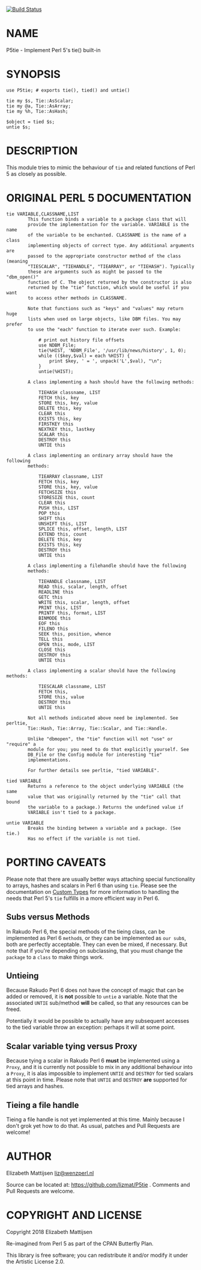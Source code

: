 [![Build Status](https://travis-ci.org/lizmat/P5tie.svg?branch=master)](https://travis-ci.org/lizmat/P5tie)

NAME
====

P5tie - Implement Perl 5's tie() built-in

SYNOPSIS
========

    use P5tie; # exports tie(), tied() and untie()

    tie my $s, Tie::AsScalar;
    tie my @a, Tie::AsArray;
    tie my %h, Tie::AsHash;

    $object = tied $s;
    untie $s;

DESCRIPTION
===========

This module tries to mimic the behaviour of `tie` and related functions of Perl 5 as closely as possible.

ORIGINAL PERL 5 DOCUMENTATION
=============================

    tie VARIABLE,CLASSNAME,LIST
            This function binds a variable to a package class that will
            provide the implementation for the variable. VARIABLE is the name
            of the variable to be enchanted. CLASSNAME is the name of a class
            implementing objects of correct type. Any additional arguments are
            passed to the appropriate constructor method of the class (meaning
            "TIESCALAR", "TIEHANDLE", "TIEARRAY", or "TIEHASH"). Typically
            these are arguments such as might be passed to the "dbm_open()"
            function of C. The object returned by the constructor is also
            returned by the "tie" function, which would be useful if you want
            to access other methods in CLASSNAME.

            Note that functions such as "keys" and "values" may return huge
            lists when used on large objects, like DBM files. You may prefer
            to use the "each" function to iterate over such. Example:

                # print out history file offsets
                use NDBM_File;
                tie(%HIST, 'NDBM_File', '/usr/lib/news/history', 1, 0);
                while (($key,$val) = each %HIST) {
                    print $key, ' = ', unpack('L',$val), "\n";
                }
                untie(%HIST);

            A class implementing a hash should have the following methods:

                TIEHASH classname, LIST
                FETCH this, key
                STORE this, key, value
                DELETE this, key
                CLEAR this
                EXISTS this, key
                FIRSTKEY this
                NEXTKEY this, lastkey
                SCALAR this
                DESTROY this
                UNTIE this

            A class implementing an ordinary array should have the following
            methods:

                TIEARRAY classname, LIST
                FETCH this, key
                STORE this, key, value
                FETCHSIZE this
                STORESIZE this, count
                CLEAR this
                PUSH this, LIST
                POP this
                SHIFT this
                UNSHIFT this, LIST
                SPLICE this, offset, length, LIST
                EXTEND this, count
                DELETE this, key
                EXISTS this, key
                DESTROY this
                UNTIE this

            A class implementing a filehandle should have the following
            methods:

                TIEHANDLE classname, LIST
                READ this, scalar, length, offset
                READLINE this
                GETC this
                WRITE this, scalar, length, offset
                PRINT this, LIST
                PRINTF this, format, LIST
                BINMODE this
                EOF this
                FILENO this
                SEEK this, position, whence
                TELL this
                OPEN this, mode, LIST
                CLOSE this
                DESTROY this
                UNTIE this

            A class implementing a scalar should have the following methods:

                TIESCALAR classname, LIST
                FETCH this,
                STORE this, value
                DESTROY this
                UNTIE this

            Not all methods indicated above need be implemented. See perltie,
            Tie::Hash, Tie::Array, Tie::Scalar, and Tie::Handle.

            Unlike "dbmopen", the "tie" function will not "use" or "require" a
            module for you; you need to do that explicitly yourself. See
            DB_File or the Config module for interesting "tie"
            implementations.

            For further details see perltie, "tied VARIABLE".

    tied VARIABLE
            Returns a reference to the object underlying VARIABLE (the same
            value that was originally returned by the "tie" call that bound
            the variable to a package.) Returns the undefined value if
            VARIABLE isn't tied to a package.

    untie VARIABLE
            Breaks the binding between a variable and a package. (See tie.)
            Has no effect if the variable is not tied.

PORTING CAVEATS
===============

Please note that there are usually better ways attaching special functionality to arrays, hashes and scalars in Perl 6 than using `tie`. Please see the documentation on [Custom Types](https://docs.perl6.org/language/subscripts#Custom_types) for more information to handling the needs that Perl 5's `tie` fulfills in a more efficient way in Perl 6.

Subs versus Methods
-------------------

In Rakudo Perl 6, the special methods of the tieing class, can be implemented as Perl 6 `method`s, or they can be implemented as `our sub`s, both are perfectly acceptable. They can even be mixed, if necessary. But note that if you're depending on subclassing, that you must change the `package` to a `class` to make things work.

Untieing
--------

Because Rakudo Perl 6 does not have the concept of magic that can be added or removed, it is **not** possible to `untie` a variable. Note that the associated `UNTIE` sub/method **will** be called, so that any resources can be freed.

Potentially it would be possible to actually have any subsequent accesses to the tied variable throw an exception: perhaps it will at some point.

Scalar variable tying versus Proxy
----------------------------------

Because tying a scalar in Rakudo Perl 6 **must** be implemented using a `Proxy`, and it is currently not possible to mix in any additional behaviour into a `Proxy`, it is alas impossible to implement `UNTIE` and `DESTROY` for tied scalars at this point in time. Please note that `UNTIE` and `DESTROY` **are** supported for tied arrays and hashes.

Tieing a file handle
--------------------

Tieing a file handle is not yet implemented at this time. Mainly because I don't grok yet how to do that. As usual, patches and Pull Requests are welcome!

AUTHOR
======

Elizabeth Mattijsen <liz@wenzperl.nl>

Source can be located at: https://github.com/lizmat/P5tie . Comments and Pull Requests are welcome.

COPYRIGHT AND LICENSE
=====================

Copyright 2018 Elizabeth Mattijsen

Re-imagined from Perl 5 as part of the CPAN Butterfly Plan.

This library is free software; you can redistribute it and/or modify it under the Artistic License 2.0.

